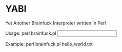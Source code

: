 # YABI
Yet Another Brainfuck Interpreter written in Perl 

Usage: perl brainfuck.pl <input file>

Example: perl brainfuck.pl hello_world.txt
